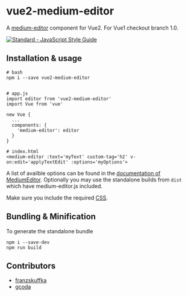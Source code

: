 # vue2-medium-editor
A [medium-editor](https://github.com/yabwe/medium-editor) component for Vue2. For Vue1 checkout branch 1.0.

[![Standard - JavaScript Style Guide](https://cdn.rawgit.com/feross/standard/master/badge.svg)](https://github.com/feross/standard)

## Installation & usage

```
# bash
npm i --save vue2-medium-editor


# app.js
import editor from 'vue2-medium-editor'
import Vue from 'vue'

new Vue {
  ...
  components: {
    'medium-editor': editor
  }
}

# index.html
<medium-editor :text='myText' custom-tag='h2' v-on:edit='applyTextEdit' :options='myOptions'>
```

A list of availble options can be found in the [documentation of MediumEditor](https://github.com/yabwe/medium-editor#core-options).
Optionally you may use the standalone builds from `dist` which have medium-editor.js included.

Make sure you include the required [CSS](https://github.com/yabwe/medium-editor/tree/master/dist/css).

## Bundling & Minification

To generate the standalone bundle
```
npm i --save-dev
npm run build
```

## Contributors
- [franzskuffka](https://github.com/FranzSkuffka)
- [gcoda](https://github.com/gcoda)

